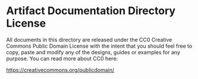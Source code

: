 # Artifact Documentation Directory License

All documents in this directory are released under the CC0 Creative Commons
Public Domain License with the intent that you should feel free to copy, paste
and modify any of the designs, guides or examples for any purpose. You can read
more about CC0 here:

https://creativecommons.org/publicdomain/
